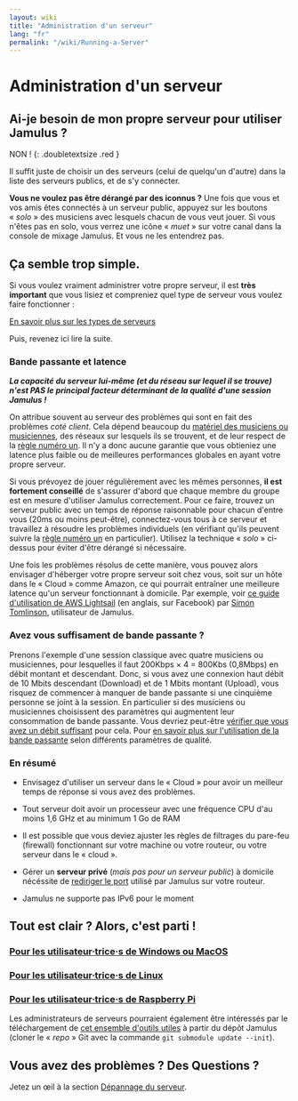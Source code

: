 ```yaml
---
layout: wiki
title: "Administration d'un serveur"
lang: "fr"
permalink: "/wiki/Running-a-Server"
---
```


# Administration d'un serveur

## Ai-je besoin de mon propre serveur pour utiliser Jamulus ?

NON !
{: .doubletextsize .red }


Il suffit juste de choisir un des serveurs (celui de quelqu'un d'autre) dans la liste des serveurs publics, et de s'y connecter.

**Vous ne voulez pas être dérangé par des iconnus ?** Une fois que vous et vos amis êtes connectés à un serveur public, appuyez sur les boutons « _solo_ » des musiciens avec lesquels chacun de vous veut jouer. Si vous n'êtes pas en solo, vous verrez une icône « _muet_ » sur votre canal dans la console de mixage Jamulus. Et vous ne les entendrez pas.

## Ça semble trop simple.

Si vous voulez vraiment administrer votre propre serveur, il est **très important** que vous lisiez et compreniez quel type de serveur vous voulez faire fonctionner :

<div class="fx-row fx-row-start-xs button-container">
  <a href="Choosing-a-Server-Type" class="button fx-col-100-xs" target="_blank" rel="noopener noreferrer">En savoir plus sur les types de serveurs</a>
</div>

Puis, revenez ici lire la suite.

### Bande passante et latence

**_La capacité du serveur lui-même (et du réseau sur lequel il se trouve) n'est PAS le principal facteur déterminant de la qualité d'une session Jamulus !_**

On attribue souvent au serveur des problèmes qui sont en fait des problèmes _coté client_. Cela dépend beaucoup du [matériel des musiciens ou musiciennes](Hardware-Setup), des réseaux sur lesquels ils se trouvent, et de leur respect de la [règle numéro un](Getting-Started#vous-avez-des-problèmes--vous-narrivez-pas-à-être-en-rythme-). Il n'y a donc aucune garantie que vous obtieniez une latence plus faible ou de meilleures performances globales en ayant votre propre serveur.

Si vous prévoyez de jouer régulièrement avec les mêmes personnes, **il est fortement conseillé** de s'assurer d'abord que chaque membre du groupe est en mesure d'utiliser Jamulus correctement. Pour ce faire, trouvez un serveur public avec un temps de réponse raisonnable pour chacun d'entre vous (20ms ou moins peut-être), connectez-vous tous à ce serveur et travaillez à résoudre les problèmes individuels (en vérifiant qu'ils peuvent suivre la [règle numéro un](Getting-Started#vous-avez-des-problèmes--vous-narrivez-pas-à-être-en-rythme-) en particulier). Utilisez la technique « _solo_ » ci-dessus pour éviter d'être dérangé si nécessaire.

Une fois les problèmes résolus de cette manière, vous pouvez alors envisager d'héberger votre propre serveur soit chez vous, soit sur un hôte dans le « Cloud » comme Amazon, ce qui pourrait entraîner une meilleure latence qu'un serveur fonctionnant à domicile. Par exemple, voir [ce guide d'utilisation de AWS Lightsail](https://www.facebook.com/notes/jamulus-online-musicianssingers-jamming/howto-idiots-guide-to-installing-jamulus-server-on-amazon-aws-lightsail-ubuntu-i/507719749802976/) (en anglais, sur Facebook) par [Simon Tomlinson](https://www.facebook.com/simon.james.tomlinson?eid=ARBQoY3KcZAtS3pGdLJuqvQTeRSOo4gHdQZT7nNzOt1oPMGgZ4_3GERe-rOyH5PxsSHVYYXjWwcqd71a), utilisateur de Jamulus.

### Avez vous suffisament de bande passante ?

Prenons l'exemple d'une session classique avec quatre musiciens ou musiciennes, pour lesquelles il faut 200Kbps × 4 = 800Kbs (0,8Mbps) en débit montant et descendant. Donc, si vous avez une connexion haut débit de 10 Mbits descendant (Download) et de 1 Mbits montant (Upload), vous risquez de commencer à manquer de bande passante si une cinquième personne se joint à la session. En particulier si des musiciens ou musiciennes choisissent des paramètres qui augmentent leur consommation de bande passante. Vous devriez peut-être [vérifier que vous avez un débit suffisant](https://fast.com) pour cela. Pour [en savoir plus sur l'utilisation de la bande passante](Network-Requirements) selon différents paramètres de qualité.

### En résumé

- Envisagez d'utiliser un serveur dans le « Cloud » pour avoir un meilleur temps de réponse si vous avez des problèmes.

- Tout serveur doit avoir un processeur avec une fréquence CPU d'au moins 1,6 GHz et au minimum 1 Go de RAM

- Il est possible que vous deviez ajuster les règles de filtrages du pare-feu (firewall) fonctionnant sur votre machine ou votre routeur, ou votre serveur dans le « cloud ».

- Gérer un **serveur privé** (_mais pas pour un serveur public_) à domicile nécéssite de [rediriger le port](Running-a-Private-Server) utilisé par Jamulus sur votre routeur.

- Jamulus ne supporte pas IPv6 pour le moment


## Tout est clair ? Alors, c'est parti !

### [Pour les utilisateur·trice·s de Windows ou MacOS](Server-Win-Mac)
### [Pour les utilisateur·trice·s de Linux](Server-Linux)
### [Pour les utilisateur·trice·s de Raspberry Pi](Server-Rpi)

Les administrateurs de serveurs pourraient également être intéressés par le téléchargement de [cet ensemble d'outils utiles](https://github.com/corrados/jamulus/tree/master/tools) à partir du dépôt Jamulus (cloner le « _repo_ » Git avec la commande `git submodule update --init`).

## Vous avez des problèmes ? Des Questions ?

Jetez un œil à la section [Dépannage du serveur](Server-Troubleshooting).
